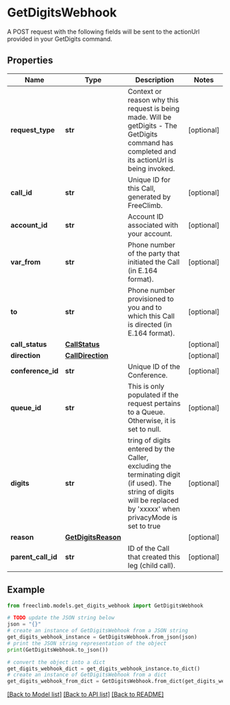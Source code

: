# GetDigitsWebhook

A POST request with the following fields will be sent to the actionUrl provided in your GetDigits command.

## Properties

Name | Type | Description | Notes
------------ | ------------- | ------------- | -------------
**request_type** | **str** | Context or reason why this request is being made. Will be getDigits - The GetDigits command has completed and its actionUrl is being invoked. | [optional] 
**call_id** | **str** | Unique ID for this Call, generated by FreeClimb. | [optional] 
**account_id** | **str** | Account ID associated with your account. | [optional] 
**var_from** | **str** | Phone number of the party that initiated the Call (in E.164 format). | [optional] 
**to** | **str** | Phone number provisioned to you and to which this Call is directed (in E.164 format). | [optional] 
**call_status** | [**CallStatus**](CallStatus.md) |  | [optional] 
**direction** | [**CallDirection**](CallDirection.md) |  | [optional] 
**conference_id** | **str** | Unique ID of the Conference. | [optional] 
**queue_id** | **str** | This is only populated if the request pertains to a Queue. Otherwise, it is set to null. | [optional] 
**digits** | **str** | tring of digits entered by the Caller, excluding the terminating digit (if used). The string of digits will be replaced by &#39;xxxxx&#39; when privacyMode is set to true | [optional] 
**reason** | [**GetDigitsReason**](GetDigitsReason.md) |  | [optional] 
**parent_call_id** | **str** | ID of the Call that created this leg (child call). | [optional] 

## Example

```python
from freeclimb.models.get_digits_webhook import GetDigitsWebhook

# TODO update the JSON string below
json = "{}"
# create an instance of GetDigitsWebhook from a JSON string
get_digits_webhook_instance = GetDigitsWebhook.from_json(json)
# print the JSON string representation of the object
print(GetDigitsWebhook.to_json())

# convert the object into a dict
get_digits_webhook_dict = get_digits_webhook_instance.to_dict()
# create an instance of GetDigitsWebhook from a dict
get_digits_webhook_from_dict = GetDigitsWebhook.from_dict(get_digits_webhook_dict)
```
[[Back to Model list]](../README.md#documentation-for-models) [[Back to API list]](../README.md#documentation-for-api-endpoints) [[Back to README]](../README.md)


